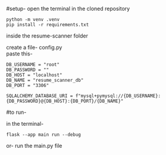 #setup- open the terminal in the cloned repository

```python -m venv .venv```  
```pip install -r requirements.txt```  
  
inside the resume-scanner folder
  
create a file- config.py  
paste this-  
```
DB_USERNAME = "root"
DB_PASSWORD = ""
DB_HOST = "localhost"
DB_NAME = "resume_scanner_db"
DB_PORT = "3306"

SQLALCHEMY_DATABASE_URI = f"mysql+pymysql://{DB_USERNAME}:{DB_PASSWORD}@{DB_HOST}:{DB_PORT}/{DB_NAME}"
```  
  

#to run-


in the terminal-  

```flask --app main run --debug```
  
or- run the main.py file
